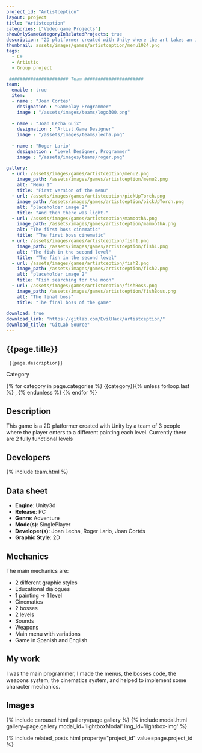 ```yaml
---
project_id: "Artistception"
layout: project
title: "Artistception"
categories: ["Video game Projects"]
showOnlySameCategoryInRelatedProjects: true
description: "2D platformer created with Unity where the art takes an important part"
thumbnail: assets/images/games/artistception/menu1024.png
tags:
  - C#
  - Artistic
  - Group project

 ###################### Team ######################
team:
  enable : true
  item:
  - name : "Joan Cortés"
    designation : "Gameplay Programmer"
    image : "/assets/images/teams/logo300.png"
    
  - name : "Joan Lecha Guix"
    designation : "Artist,Game Designer"
    image : "/assets/images/teams/lecha.png"
    
  - name : "Roger Lario"
    designation : "Level Designer, Programmer"
    image : "/assets/images/teams/roger.png"

gallery:
  - url: /assets/images/games/artistception/menu2.png
    image_path: /assets/images/games/artistception/menu2.png
    alt: "Menu 1"
    title: "First version of the menu"
  - url: /assets/images/games/artistception/pickUpTorch.png
    image_path: /assets/images/games/artistception/pickUpTorch.png
    alt: "placeholder image 2"
    title: "And then there was light."
  - url: /assets/images/games/artistception/mamoothA.png
    image_path: /assets/images/games/artistception/mamoothA.png
    alt: "The first boss cinematic"
    title: "The first boss cinematic"
  - url: /assets/images/games/artistception/fish1.png
    image_path: /assets/images/games/artistception/fish1.png
    alt: "The fish in the second level"
    title: "The fish in the second level"
  - url: /assets/images/games/artistception/fish2.png
    image_path: /assets/images/games/artistception/fish2.png
    alt: "placeholder image 2"
    title: "Fish searching for the moon"
  - url: /assets/images/games/artistception/fishBoss.png
    image_path: /assets/images/games/artistception/fishBoss.png
    alt: "The final boss"
    title: "The final boss of the game"
    
download: true
download_link: "https://gitlab.com/EvilHack/artistception/"
download_title: "GitLab Source"
---
```


<div class="col-lg-8 text-center" markdown=1>

## {{page.title}}

     {{page.description}}

</div>

  <div class="col-lg-12 text-center">
   <p class="text-color font-weight-bold mb-2">Category</p>
   <p>{% for category in page.categories %} {{category}}{% unless forloop.last %} , {% endunless %} {% endfor %}</p>
  </div>

<div class="col-lg-8 text-center" markdown=1>

## Description

This game is a 2D platformer created with Unity by a team of 3 people where the player enters to a different painting each level.
Currently there are 2 fully functional levels

</div>

<div class="col-lg-8 text-center" markdown=1>

## Developers

{% include team.html %}

## Data sheet

* **Engine**: Unity3d
* **Release**: PC
* **Genre**: Adventure
* **Mode(s)**: SinglePlayer
* **Developer(s)**: Joan Lecha, Roger Lario, Joan Cortés
* **Graphic Style**: 2D

</div>

<div class="col-lg-8 text-center" markdown=1>

## Mechanics

The main mechanics are:   
 
* 2 different graphic styles
* Educational dialogues
* 1 painting → 1 level
* Cinematics
* 2 bosses
* 2 levels
* Sounds
* Weapons
* Main menu with variations
* Game in Spanish and English

</div>

<div class="col-lg-12 text-center" markdown=1>

## My work

I was the main programmer, I made the menus, the bosses code, the weapons system, the cinematics system, and helped to implement some character mechanics.

## Images

{% include carousel.html gallery=page.gallery %}
{% include modal.html  gallery=page.gallery modal_id='lightboxModal' img_id='lightbox-img' %}

</div>

{% include related_posts.html property="project_id" value=page.project_id %}